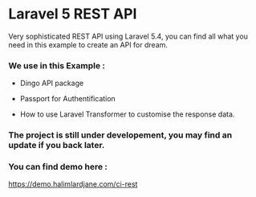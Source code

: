 # Laravel 5 REST API

Very sophisticated REST API using Laravel 5.4, you can find all what you need in this example to create an API for dream.

### We use in this Example :

- Dingo API package

- Passport for Authentification

- How to use Laravel Transformer to customise the response data.


### The project is still under developement, you may find an update if you back later.


### You can find demo here : 
https://demo.halimlardjane.com/ci-rest



